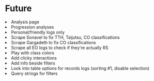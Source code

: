 <div>
  <p>
    <h1>Future</h1>
    <li>Analysis page</li>
    <li>Progression analyses</li>
    <li>Personal/friendly logs only</li>
    <li>Scrape Sonavel to fix TTH, Taijutsu, CO classifications</li>
    <li>Scrape Gargadeth to fix CO classifications</li>
    <li>Scrape all EO logs to check if they're actually RS</li>
    <li>Play with class colors</li>
    <li>Add clicky interactions</li>
    <li>Add info beside filters</li>
    <li>Look into table options for records logs (sorting #1, disable selection)</li>
    <li>Query strings for filters</li>
  </p>
</div>
